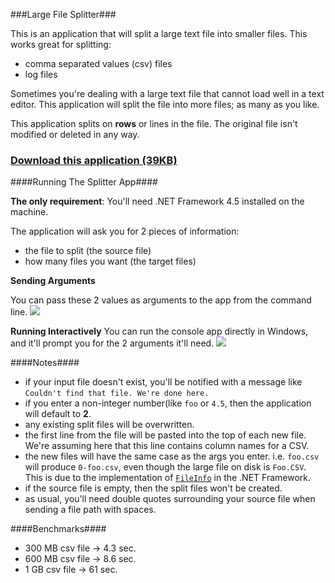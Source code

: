 ###Large File Splitter###

This is an application that will split a large text file into smaller files. This works great for splitting:

- comma separated values (csv) files
- log files

Sometimes you're dealing with a large text file that cannot load well in a text editor. This application will split the file into more files; as many as you like.

This application splits on **rows** or lines in the file. The original file isn't modified or deleted in any way.
 
### [Download this application (39KB)](https://github.com/philoushka/LargeFileSplitter/blob/master/CompiledBinary/LargeFileSplitter.exe) ###
 
####Running The Splitter App####

**The only requirement**: You'll need .NET Framework 4.5 installed on the machine.

The application will ask you for 2 pieces of information:

- the file to split (the source file)
- how many files you want (the target files)

**Sending Arguments**

You can pass these 2 values as arguments to the app from the command line.
![](readme/cli.png)

**Running Interactively**
You can run the console app directly in Windows, and it'll prompt you for the 2 arguments it'll need.
![](readme/console.png)

####Notes####

- if your input file doesn't exist, you'll be notified with a message like `Couldn't find that file. We're done here.`
- if you enter a non-integer number(like `foo` or `4.5`, then the application will default to **2**.
- any existing split files will be overwritten.
- the first line from the file will be pasted into the top of each new file. We're assuming here that this line contains column names for a CSV.
- the new files will have the same case as the args you enter. i.e. `foo.csv` will produce `0-foo.csv`, even though the large file on disk is `Foo.CSV`. This is due to the implementation of [`FileInfo`](http://msdn.microsoft.com/en-us/library/system.io.fileinfo.aspx) in the .NET Framework.
- if the source file is empty, then the split files won't be created.
- as usual, you'll need double quotes surrounding your source file when sending a file path with spaces.


####Benchmarks####

- 300 MB csv file -> 4.3 sec.
- 600 MB csv file -> 8.6 sec.
- 1 GB csv file -> 61 sec.
